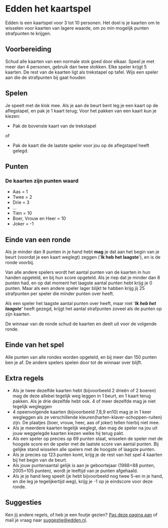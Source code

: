 # Edden het kaartspel

Edden is een kaartspel voor 3 tot 10 personen. Het doel is je kaarten om te wisselen voor kaarten van lagere waarde, om zo min mogelijk punten strafpunten te krijgen.

## Voorbereiding

Schud alle kaarten van een normale stok goed door elkaar. Speel je met meer dan 4 personen, gebruik dan twee stokken. Elke speler krijgt 5 kaarten. De rest van de kaarten ligt als trekstapel op tafel. Wijs een speler aan die de strafpunten bij gaat houden

## Spelen

Je speelt met de klok mee. Als je aan de beurt bent leg je een kaart op de aflegstapel, en pak je 1 kaart terug;
Voor het pakken van een kaart kun je kiezen:

- Pak de bovenste kaart van de trekstapel

of

- Pak de kaart die de laatste speler voor jou op de aflegstapel heeft gelegd.

## Punten

### De kaarten zijn punten waard

- Aas = 1
- Twee = 2
- Drie = 3
- ...
- Tien = 10
- Boer, Vrouw en Heer = 10
- Joker = -1

## Einde van een ronde

Als je minder dan 8 punten in je hand hebt **mag** je dat aan het begin van je
beurt (voordat je een kaart weglegt) zeggen ('**Ik heb het laagste**'), en is de ronde voorbij.

Van alle andere spelers wordt het aantal punten van de kaarten in hun handen opgeteld, en bij hun score opgeteld.
Als je riep dat je minder dan 8 punten had, en op dat moment het laagste aantal punten hebt krijg je 0
punten. Maar als een andere speler lager blijkt te habben krijg jij 25 strafpunten per speler die minder punten over heeft.

Als een speler het laagste aantal punten over heeft, maar niet '***Ik heb het laagste***' heeft gezegd, krijgt het aantal strafpunten zoveel als de punten op zijn kaarten.

De winnaar van de ronde schud de kaarten en deelt uit voor de volgende ronde.

## Einde van het spel

Alle punten van alle rondes worden opgeteld, en bij meer dan 150 punten ben je af.
De andere spelers spelen door tot de winnaar over blijft.

## Extra regels

- Als je twee dezelfde kaarten hebt (bijvoorbeeld 2 drieën of 2 boeren) mag de deze allebei tegelijk weg leggen in 1 beurt, en 1 kaart terug pakken. Als je drie dezelfde hebt ook. 4 of meer dezelfde mag je niet tegelijk wegleggen  
- 4 opeenvolgende kaarten (bijvoorbeeld 7,8,9 en10) mag je in 1 keer wegleggen als ze verschillende kleuren(harten-klaver-schoppen-ruiten) zijn. De plaatjes (boer, vrouw, heer, aas of joker) tellen hierbij niet mee.
- Als je meerdere kaarten tegelijk weglegt, dan mag de speler na jou uit jouw weggelegde kaarten kiezen welke hij terug pakt.
- Als een speler op precies op 69 punten staat, wisselen de speler met de hoogste score en de speler met de laatste score van aantal punten. Bij gelijke stand wisselen alle spelers met de hoogste of laagste punten.
- Als je precies op 123 punten komt, krijg je de rest van het spel 4 kaarten bij het begin van de beurt.
- Als jouw puntenaantal gelijk is aan je geboortejaar (1988=88 punten, 2005=105 punten), wordt je leeftijd van je punten afgehaald.
- Als je je hand leeg speelt (je hebt bijvoorbeeld nog twee 5-en in je hand, en die leg je tegelijkertijd weg), krijg je -1 op je eindscore voor deze ronde.

## Suggesties

Ken jij andere regels, of heb je een foutje gezien?
<a href="{{ site.github.repository_url }}/edit/main/index.md">Pas deze pagina aan</a>
of mail je vraag naar <a href="mailto:suggestie@edden.nl">suggestie@edden.nl</a>.
